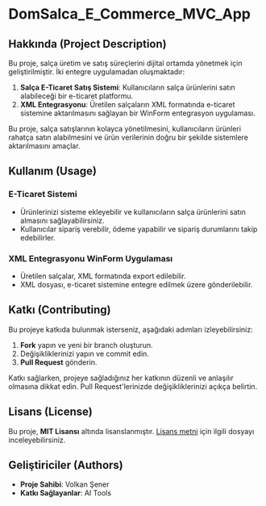 <h1>DomSalca_E_Commerce_MVC_App</h1>

<h2>Hakkında (Project Description)</h2>

<p>Bu proje, salça üretim ve satış süreçlerini dijital ortamda yönetmek için geliştirilmiştir. İki entegre uygulamadan oluşmaktadır:</p>

<ol>
  <li><strong>Salça E-Ticaret Satış Sistemi</strong>: Kullanıcıların salça ürünlerini satın alabileceği bir e-ticaret platformu.</li>
  <li><strong>XML Entegrasyonu</strong>: Üretilen salçaların XML formatında e-ticaret sistemine aktarılmasını sağlayan bir WinForm entegrasyon uygulaması.</li>
</ol>

<p>Bu proje, salça satışlarının kolayca yönetilmesini, kullanıcıların ürünleri rahatça satın alabilmesini ve ürün verilerinin doğru bir şekilde sistemlere aktarılmasını amaçlar.</p>

<h2>Kullanım (Usage)</h2>

<h3>E-Ticaret Sistemi</h3>
<ul>
  <li>Ürünlerinizi sisteme ekleyebilir ve kullanıcıların salça ürünlerini satın almasını sağlayabilirsiniz.</li>
  <li>Kullanıcılar sipariş verebilir, ödeme yapabilir ve sipariş durumlarını takip edebilirler.</li>
</ul>

<h3>XML Entegrasyonu WinForm Uygulaması</h3>
<ul>
  <li>Üretilen salçalar, XML formatında export edilebilir.</li>
  <li>XML dosyası, e-ticaret sistemine entegre edilmek üzere gönderilebilir.</li>
</ul>

<h2>Katkı (Contributing)</h2>

<p>Bu projeye katkıda bulunmak isterseniz, aşağıdaki adımları izleyebilirsiniz:</p>

<ol>
  <li><strong>Fork</strong> yapın ve yeni bir branch oluşturun.</li>
  <li>Değişikliklerinizi yapın ve commit edin.</li>
  <li><strong>Pull Request</strong> gönderin.</li>
</ol>

<p>Katkı sağlarken, projeye sağladığınız her katkının düzenli ve anlaşılır olmasına dikkat edin. Pull Request'lerinizde değişikliklerinizi açıkça belirtin.</p>

<h2>Lisans (License)</h2>

<p>Bu proje, <strong>MIT Lisansı</strong> altında lisanslanmıştır. <a href="LICENSE">Lisans metni</a> için ilgili dosyayı inceleyebilirsiniz.</p>

<h2>Geliştiriciler (Authors)</h2>

<ul>
  <li><strong>Proje Sahibi</strong>: Volkan Şener</li>
  <li><strong>Katkı Sağlayanlar</strong>: AI Tools</li>
</ul>
